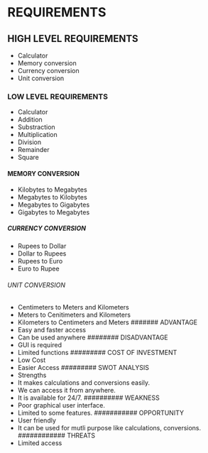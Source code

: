 # REQUIREMENTS
## HIGH LEVEL REQUIREMENTS
* Calculator
* Memory conversion
* Currency conversion
* Unit conversion
### LOW LEVEL REQUIREMENTS
* Calculator
* Addition
* Substraction
* Multiplication
* Division
* Remainder
* Square
#### MEMORY CONVERSION
* Kilobytes to Megabytes
* Megabytes to Kilobytes
* Megabytes to Gigabytes
* Gigabytes to Megabytes
##### CURRENCY CONVERSION
* Rupees to Dollar
* Dollar to Rupees
* Rupees to Euro
* Euro to Rupee
###### UNIT CONVERSION
* Centimeters to Meters and Kilometers
* Meters to Cenitimeters and Kilometers
* Kilometers to Centimeters and Meters
####### ADVANTAGE
* Easy and faster access
* Can be used anywhere
######## DISADVANTAGE
* GUI is required
* Limited functions
######### COST OF INVESTMENT
* Low Cost
* Easier Access
######### SWOT ANALYSIS
* Strengths
* It makes calculations and conversions easily.
* We can access it from anywhere.
* It is available for 24/7.
########## WEAKNESS
* Poor graphical user interface.
* Limited to some features.
########### OPPORTUNITY
* User friendly
* It can be used for mutli purpose like calculations, conversions.
############ THREATS
* Limited access

